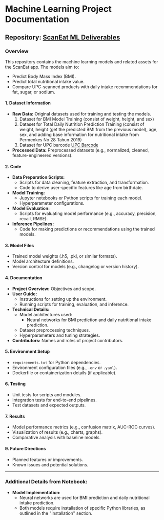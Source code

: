 # Machine Learning Project Documentation

## Repository: [ScanEat ML Deliverables](https://github.com/ScanEat-team/ml-deliverables)

### Overview
This repository contains the machine learning models and related assets for the ScanEat app. The models aim to:
- Predict Body Mass Index (BMI).
- Predict total nutritional intake value.
- Compare UPC-scanned products with daily intake recommendations for fat, sugar, or sodium.

#### 1. **Dataset Information**
- **Raw Data:** Original datasets used for training and testing the models.
	1. Dataset for BMI Model Training (consist of weight, height, and sex)
	2. Dataset for Total Daily Nutrition Prediction Training (consist of weight, height 
	   (get the predicted BMI from the previous model), age, sex, and adding base 
           information for nutritional intake from Permenkes No 28 Tahun 2019) 
	3. Dataset for UPC barcode [UPC Barcode](https://github.com/ScanEat-team/ml-deliverables/tree/main/current%20use%20model/dataset)
- **Processed Data:** Preprocessed datasets (e.g., normalized, cleaned, feature-engineered versions).

#### 2. **Code**
- **Data Preparation Scripts:**
  - Scripts for data cleaning, feature extraction, and transformation.
  - Code to derive user-specific features like age from birthdate.
- **Model Training:**
  - Jupyter notebooks or Python scripts for training each model.
  - Hyperparameter configurations.
- **Model Evaluation:**
  - Scripts for evaluating model performance (e.g., accuracy, precision, recall, RMSE).
- **Inference Pipelines:**
  - Code for making predictions or recommendations using the trained models.

#### 3. **Model Files**
- Trained model weights (.h5, .pkl, or similar formats).
- Model architecture definitions.
- Version control for models (e.g., changelog or version history).

#### 4. **Documentation**
- **Project Overview:** Objectives and scope.
- **User Guide:**
  - Instructions for setting up the environment.
  - Running scripts for training, evaluation, and inference.
- **Technical Details:**
  - Model architectures used:
    - Neural networks for BMI prediction and daily nutritional intake prediction.
  - Dataset preprocessing techniques.
  - Hyperparameters and tuning strategies.
- **Contributors:** Names and roles of project contributors.

#### 5. **Environment Setup**
- `requirements.txt` for Python dependencies.
- Environment configuration files (e.g., `.env` or `.yaml`).
- Dockerfile or containerization details (if applicable).

#### 6. **Testing**
- Unit tests for scripts and modules.
- Integration tests for end-to-end pipelines.
- Test datasets and expected outputs.

#### 7. **Results**
- Model performance metrics (e.g., confusion matrix, AUC-ROC curves).
- Visualization of results (e.g., charts, graphs).
- Comparative analysis with baseline models.


#### 9. **Future Directions**
- Planned features or improvements.
- Known issues and potential solutions.

---
### Additional Details from Notebook:
- **Model Implementation:**
  - Neural networks are used for BMI prediction and daily nutritional intake prediction.
  - Both models require installation of specific Python libraries, as outlined in the "Installation" section.
